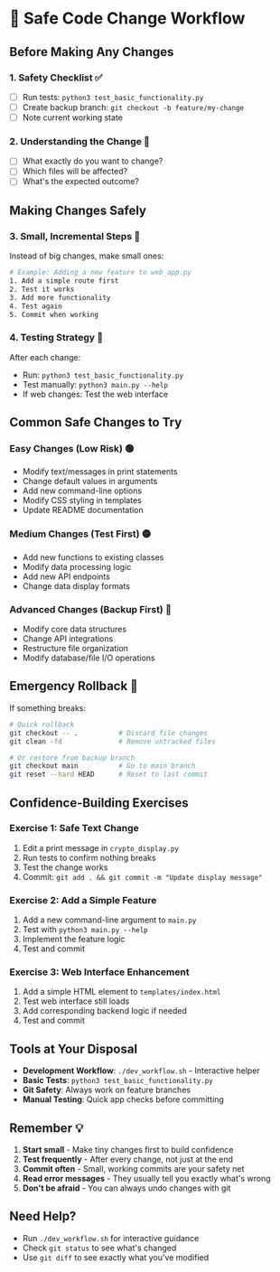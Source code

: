 # 🔄 Safe Code Change Workflow

## Before Making Any Changes

### 1. **Safety Checklist** ✅
- [ ] Run tests: `python3 test_basic_functionality.py`
- [ ] Create backup branch: `git checkout -b feature/my-change`
- [ ] Note current working state

### 2. **Understanding the Change** 🎯
- [ ] What exactly do you want to change?
- [ ] Which files will be affected?
- [ ] What's the expected outcome?

## Making Changes Safely

### 3. **Small, Incremental Steps** 🐾
Instead of big changes, make small ones:

```bash
# Example: Adding a new feature to web_app.py
1. Add a simple route first
2. Test it works
3. Add more functionality
4. Test again
5. Commit when working
```

### 4. **Testing Strategy** 🧪
After each change:
- Run: `python3 test_basic_functionality.py`
- Test manually: `python3 main.py --help`
- If web changes: Test the web interface

## Common Safe Changes to Try

### **Easy Changes (Low Risk)** 🟢
- Modify text/messages in print statements
- Change default values in arguments
- Add new command-line options
- Modify CSS styling in templates
- Update README documentation

### **Medium Changes (Test First)** 🟡  
- Add new functions to existing classes
- Modify data processing logic
- Add new API endpoints
- Change data display formats

### **Advanced Changes (Backup First)** 🔴
- Modify core data structures
- Change API integrations
- Restructure file organization
- Modify database/file I/O operations

## Emergency Rollback 🚨

If something breaks:
```bash
# Quick rollback
git checkout -- .          # Discard file changes
git clean -fd              # Remove untracked files

# Or restore from backup branch
git checkout main          # Go to main branch
git reset --hard HEAD      # Reset to last commit
```

## Confidence-Building Exercises

### **Exercise 1: Safe Text Change**
1. Edit a print message in `crypto_display.py`
2. Run tests to confirm nothing breaks
3. Test the change works
4. Commit: `git add . && git commit -m "Update display message"`

### **Exercise 2: Add a Simple Feature**
1. Add a new command-line argument to `main.py`
2. Test with `python3 main.py --help`
3. Implement the feature logic
4. Test and commit

### **Exercise 3: Web Interface Enhancement**
1. Add a simple HTML element to `templates/index.html`
2. Test web interface still loads
3. Add corresponding backend logic if needed
4. Test and commit

## Tools at Your Disposal

- **Development Workflow**: `./dev_workflow.sh` - Interactive helper
- **Basic Tests**: `python3 test_basic_functionality.py`
- **Git Safety**: Always work on feature branches
- **Manual Testing**: Quick app checks before committing

## Remember 💡

1. **Start small** - Make tiny changes first to build confidence
2. **Test frequently** - After every change, not just at the end  
3. **Commit often** - Small, working commits are your safety net
4. **Read error messages** - They usually tell you exactly what's wrong
5. **Don't be afraid** - You can always undo changes with git

## Need Help?
- Run `./dev_workflow.sh` for interactive guidance
- Check `git status` to see what's changed
- Use `git diff` to see exactly what you've modified